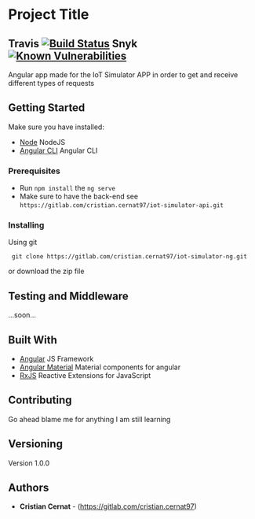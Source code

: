 # Project Title
## Travis [![Build Status](https://travis-ci.com/BlueCC8/iot-simulator-ng.svg?token=wimezKrCqyRNdiZF2Tdi&branch=master)](https://travis-ci.com/BlueCC8/iot-simulator-ng) Snyk [![Known Vulnerabilities](https://snyk.io/test/github/{bluecc8}/{iot-simulator-ng}/badge.svg)](https://snyk.io/test/github/{bluecc8}/{iot-simulator-ng})

Angular app made for the IoT Simulator APP in order to get and receive different types of requests

## Getting Started

Make sure you have installed:

- [Node](https://nodejs.org/en/) NodeJS
- [Angular CLI](https://cli.angular.io/) Angular CLI

### Prerequisites

- Run `npm install` the `ng serve`
- Make sure to have the back-end see `https://gitlab.com/cristian.cernat97/iot-simulator-api.git`

### Installing

Using git

```
 git clone https://gitlab.com/cristian.cernat97/iot-simulator-ng.git
```

or download the zip file

## Testing and Middleware

...soon...

## Built With

- [Angular](https://angular.io/) JS Framework
- [Angular Material](https://material.angular.io) Material components for angular
- [RxJS](https://www.learnrxjs.io/) Reactive Extensions for JavaScript

## Contributing

Go ahead blame me for anything I am still learning

## Versioning

Version 1.0.0

## Authors

- **Cristian Cernat** - (https://gitlab.com/cristian.cernat97)
